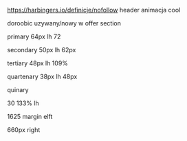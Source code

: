 https://harbingers.io/definicje/nofollow
header animacja cool

doroobic uzywany/nowy w offer section

primary
64px
lh 72

secondary
50px
lh 62px

tertiary
48px
lh 109%

quartenary
38px
lh 48px

quinary

30
133% lh

1625 margin elft

660px right
